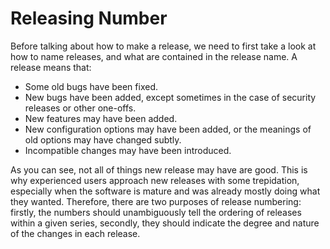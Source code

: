 # Releasing Number

Before talking about how to make a release, we need to first take a look at how to name releases, and what are contained in the release name. A release means that:

* Some old bugs have been fixed.
* New bugs have been added, except sometimes in the case of security releases or other one-offs.
* New features may have been added.
* New configuration options may have been added, or the meanings of old options may have changed subtly.
* Incompatible changes may have been introduced.

As you can see, not all of things new release may have are good. This is why experienced users approach new releases with some trepidation, especially when the software is mature and was already mostly doing what they wanted. Therefore, there are two purposes of release numbering: firstly, the numbers should unambiguously tell the ordering of releases within a given series, secondly, they should indicate the degree and nature of the changes in each release.

